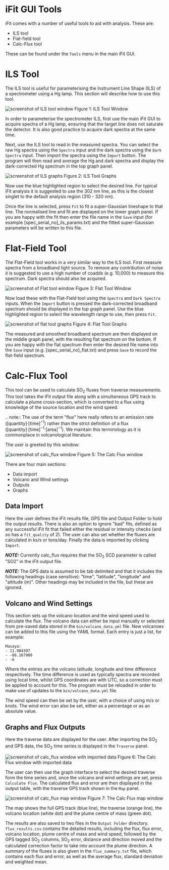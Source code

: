 # iFit GUI Tools

iFit comes with a number of useful tools to aid with analysis. These are:

- ILS tool
- Flat-field tool
- Calc-Flux tool

These can be found under the `Tools` menu in the main iFit GUI.

# ILS Tool

The ILS tool is useful for parameterising the Instrument Line Shape (ILS) of a spectrometer using a Hg lamp. This section will describe how to use this tool.

![screenshot of ILS tool window](figures/ils_tool.png)  Figure 1: ILS Tool Window

In order to parameterise the spectrometer ILS, first use the main iFit GUI to acquire spectra of a Hg lamp, ensuring that the target line does not saturate the detector. It is also good practice to acquire dark spectra at the same time.

Next, use the ILS tool to read in the measured spectra. You can select the raw Hg spectra using the `Spectra` input and the dark spectra using the `Dark Spectra` input. Then import the spectra using the `Import` button. The program will then read and average the Hg and dark spectra and display the dark-corrected Hg spectrum in the top graph panel.

![screenshot of ILS graphs](figures/ils_graphs.png)
Figure 2: ILS Tool Graphs

Now use the blue highlighted region to select the desired line. For typical iFit analysis it is suggested to use the 302 nm line, as this is the closest singlet to the default analysis region (310 - 320 nm).

Once the line is selected, press `Fit` to fit a super-Gaussian lineshape to that line. The normalised line and fit are displayed on the lower graph panel. If you are happy with the fit then enter the file name in the `Save` input (for example [spec_serial_no]_ils_params.txt) and the fitted super-Gaussian parameters will be written to this file.

# Flat-Field Tool

The Flat-Field tool works in a very similar way to the ILS tool. First measure spectra from a broadband light source. To remove any contribution of noise it is suggested to use a high number of coadds (e.g. 10,000) to measure this spectrum. Dark spectra should also be acquired.

![screenshot of Flat tool window](figures/flat_tool.png)
Figure 3: Flat Tool Window

Now load these with the Flat-Field tool using the `Spectra` and `Dark Spectra` inputs. When the `Import` button is pressed the dark-corrected broadband spectrum should be displayed in the top graph panel. Use the blue highlighted region to select the wavelength range to use, then press `Fit`.

![screenshot of flat tool graphs](figures/flat_graphs.png)
Figure 4: Flat Tool Graphs

The measured and smoothed broadband spectrum are then displayed on the middle graph panel, with the resulting flat spectrum on the bottom. If you are happy with the flat spectrum then enter the desired file name into the `Save` input (e.g. [spec_serial_no]_flat.txt) and press `Save` to record the flat-field spectrum.

# Calc-Flux Tool

This tool can be used to calculate SO<sub>2</sub> fluxes from traverse measurements. This tool takes the iFit output file along with a simultaneous GPS track to calculate a plume cross-section, which is converted to a flux using knowledge of the source location and the wind speed.

.. note:: The use of the term "flux" here really refers to an emission rate ([quantity]·[time]<sup>−1</sup>) rather than the strict definition of a flux ([quantity]·[time]<sup>−1</sup>·[area]<sup>−1</sup>). We maintain this terminology as it is commonplace in volcanological literature.

The user is greeted by this window:

![screenshot of calc_flux window](figures/flux_window.png)
Figure 5: The Calc Flux window

There are four main sections:
- Data import
- Volcano and Wind settings
 - Outputs
 - Graphs

## Data Import

Here the user defines the iFit results file, GPS file and Output Folder to hold the output results. There is also an option to ignore "bad" fits, defined as any successful iFit fit that failed either the residual or intensity checks (and so has a `fit_quality` of 2). The user can also set whether the fluxes are calculated in ks/s or tons/day. Finally the data is imported by clicking `Import`.

**_NOTE:_** Currently calc_flux requires that the SO<sub>2</sub> SCD parameter is called "SO2" in the iFit output file.

**_NOTE:_** The GPS data is assumed to be tab delimited and that it includes the following headings (case sensitive): "time", "latitude", "longitude" and "altitude (m)". Other headings may be included in the file, but these are ignored.

## Volcano and Wind Settings

This section sets up the volcano location and the wind speed used to calculate the flux. The volcano data can either be input manually or selected from pre-saved data stored in the `bin/volcano_data.yml` file. New volcanoes can be added to this file using the YAML format. Each entry is just a list, for example:

    Masaya:
    - 11.984397
    - -86.167980
    - -6

Where the entries are the volcano latitude, longitude and time difference respectively. The time difference is used as typically spectra are recorded using local time, whilst GPS coordinates are with UTC, so a correction must be applied to account for this. The program must be reloaded in order to make use of updates to the `bin/volcano_data.yml` file.

The wind speed can then be set by the user, with a choice of using m/s or knots. The wind error can also be set, either as a percentage or as an absolute value.

## Graphs and Flux Outputs

Here the traverse data are displayed for the user. After importing the SO<sub>2</sub> and GPS data, the SO<sub>2</sub> time series is displayed in the `Traverse` panel.

![screenshot of calc_flux window with imported data](figures/flux_import.png)
Figure 6: The Calc Flux window with imported data

The user can then use the graph interface to select the desired traverse form the time series and, once the volcano and wind settings are set, press `Calculate Flux`. The calculated flux and error are then displayed in the output table, with the traverse GPS track shown in the `Map` panel.

![screenshot of calc_flux map window](figures/flux_map.png)
Figure 7: The Calc Flux map window

The map shows the full GPS track (blue line), the traverse (orange line), the volcano location (white dot) and the plume centre of mass (green dot).

The results are also saved to two files in the `Output Folder` directory. `flux_results.csv` contains the detailed results, including the flux, flux error, volcano location, plume centre of mass and wind speed, followed by the GPS tagged SO<sub>2</sub> columns, SO<sub>2</sub> error, distance and direction moved and the calculated correction factor to take into account the plume direction. A summary of the fluxes is also given in the `flux_summary.txt` file, which contains each flux and error, as well as the average flux, standard deviation and weighted mean.